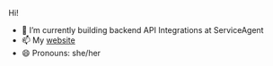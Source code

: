 Hi!
- 🔭 I’m currently building backend API Integrations at ServiceAgent
- 📫 My [website](https://shreyasudan.github.io/shreyasudan/)
- 😄 Pronouns: she/her
